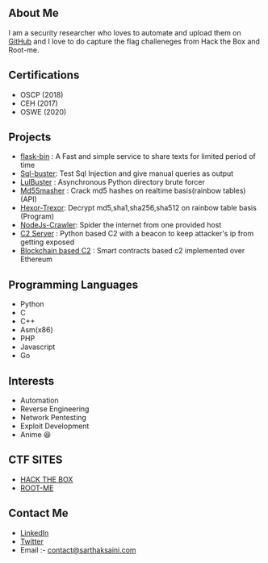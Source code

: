 ## About Me

I am a security researcher who loves to automate and upload them on  [GitHub](https://github.com/geek-repo/) and I love to do capture the flag challeneges from Hack the Box and Root-me.

## Certifications
  - OSCP (2018)
  - CEH  (2017)
  - OSWE (2020)

## Projects
  - [flask-bin](https://github.com/geek-repo/flask-bin) :  A Fast and simple service to share texts for limited period of time 
  - [Sql-buster](https://github.com/geek-repo/sqlbuster):  Test Sql Injection and give manual queries as output
  - [LulBuster](https://github.com/geek-repo/lulbuster) :  Asynchronous Python directory brute forcer 
  - [Md5Smasher](https://github.com/geek-repo/Md5-Smasher) : Crack md5 hashes on realtime basis(rainbow tables) (API)
  - [Hexor-Trexor](https://github.com/geek-repo/Hexor-Trexor): Decrypt md5,sha1,sha256,sha512 on rainbow table basis (Program)
  - [NodeJs-Crawler](https://github.com/geek-repo/NodeJs-crawler): Spider the internet from one provided host
  - [C2 Server](https://github.com/geek-repo/C2-Server) : Python based C2 with a beacon to keep attacker's ip from getting exposed
  - [Blockchain based C2](https://github.com/geek-repo/C2-Blockchain) : Smart contracts based c2 implemented over Ethereum

## Programming Languages
  - Python
  - C
  - C++
  - Asm(x86)
  - PHP
  - Javascript
  - Go
  
## Interests
  - Automation
  - Reverse Engineering
  - Network Pentesting
  - Exploit Development
  - Anime :laughing:

## CTF SITES
 - [HACK THE BOX](https://www.hackthebox.eu/home/users/profile/9112)
 - [ROOT-ME](https://www.root-me.org/sarthak-saini)

## Contact Me
  - [LinkedIn](https://linkedin.com/in/sarthaksaini899/)
  - [Twitter](https://twitter.com/Sarthak_0000)
  - Email :- contact@sarthaksaini.com
  
 

